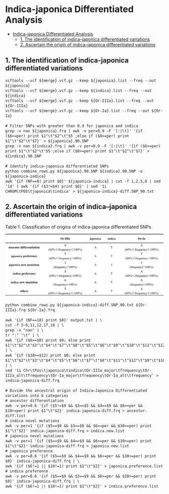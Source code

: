 # Indica-japonica Differentiated Analysis

- [Indica-japonica Differentiated Analysis](#indica-japonica-differentiated-analysis)
  - [1. The identification of indica-japonica differentiated variations](#1-the-identification-of-indica-japonica-differentiated-variations)
  - [2. Ascertain the origin of indica–japonica differentiated variations](#2-ascertain-the-origin-of-indicajaponica-differentiated-variations)

## 1. The identification of indica-japonica differentiated variations

```shell
vcftools --vcf ${merge}.vcf.gz --keep ${japonica}.list --freq --out ${japonica}
vcftools --vcf ${merge}.vcf.gz --keep ${indica}.list --freq --out ${indica}
vcftools --vcf ${merge}.vcf.gz --keep ${Or-IIIa}.list --freq --out ${Or-IIIa}
vcftools --vcf ${merge}.vcf.gz --keep ${Or-Ia}.list --freq --out ${Or-Ia}

# Filter SNPs with greater than 0.9 for japonica and indica
grep -v nan ${japonica}.frq | awk -v per=0.9 -F '[:|\t]' '{if ($6>=per) print $1"\t"$2"\t"$5 ;else if ($8>=per) print $1"\t"$2"\t"$7}' > ${japonica}.90.SNP
grep -v nan ${indica}.frq | awk -v per=0.9 -F '[:|\t]' '{if ($6>=per) print $1"\t"$2"\t"$5 ;else if ($8>=per) print $1"\t"$2"\t"$7}' > ${indica}.90.SNP

# Identify indica–japonica differentiated SNPs
python combine_rows.py ${japonica}.90.SNP ${indica}.90.SNP -o ${japonica-indica}
awk '{if (NF==8) print $0}' ${japonica-indica} | cut -f 1,2,5,8 | sed '1d' | awk '{if ($3!=$4) print $0}' | sed '1i CHROM\tPOS\tjaponica\tindica' > ${japonica-indica}-diff.SNP_90.txt
```

## 2. Ascertain the origin of indica–japonica differentiated variations

Table 1. Classification of origins of indica-japonica differentiated SNPs

<img src="./SupplementaryTable20.png">

```shell
python combine_rows.py ${japonica-indica}-diff.SNP_90.txt ${Or-IIIa}.frq ${Or-Ia}.frq

awk '{if (NF==18) print $0}' output.txt | \
cut -f 3-6,11,12,17,18 | \
grep -v "nan" | \
tr ":" "\t" | \
awk '{if ($6>=$8) print $0; else print $1"\t"$2"\t"$3"\t"$4"\t"$7"\t"$8"\t"$5"\t"$6"\t"$9"\t"$10"\t"$11"\t"$12}' | \
awk '{if ($10>=$12) print $0; else print $1"\t"$2"\t"$3"\t"$4"\t"$5"\t"$6"\t"$7"\t"$8"\t"$11"\t"$12"\t"$9"\t"$10}' | \
sed '1i Chr\tPos\tjaponica\tindica\tOr-IIIa_major\tfrequency\tOr-IIIa_alt\tfrequency\tOr-Ia_major\tfrequency\tOr-Ia_alt\tfrequency' > indica-japonica-diff.frq

# Divide the ancestral origin of Indica–Japonica Differentiated variations into 6 categories
# ancestor differentiation
awk -v per=0.6 '{if ($5!=$9 && $3==$5 && $4==$9 && $6>=per && $10>=per) print $1"\t"$2}' indica-japonica-diff.frq > ancestor-diff.list
# indica novel mutations
awk -v per=1 '{if ($5==$9 && $3==$9 && $6>=per && $10>=per) print $1"\t"$2}' indica-japonica-diff.frq > indica.new.list
# japonica novel mutations
awk -v per=1 '{if ($5==$9 && $4==$9 && $6>=per && $10>=per) print $1"\t"$2}' indica-japonica-diff.frq > japonica.new.list
# japonica preference
awk -v per=0.6 '{if ($5==$9 && $4==$9 && $6>=per && $10>=per) print $0}' indica-japonica-diff.frq | \
awk '{if ($6!=1 || $10!=1) print $1"\t"$2}' > japonica.preference.list
# indica preference
awk -v per=0.6 '{if ($5==$9 && $3==$9 && $6>=per && $10>=per) print $0}' indica-japonica-diff.frq | \
awk '{if ($6!=1 || $10!=1) print $1"\t"$2}' > indica.preference.list
```
